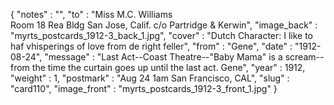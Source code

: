 {
  "notes" : "",
  "to" : "Miss M.C. Williams<br> Room 18 Rea Bldg San Jose, Calif. c/o Partridge & Kerwin",
  "image_back" : "myrts_postcards_1912-3_back_1.jpg",
  "cover" : "Dutch Character: I like to haf vhisperings of love from de right feller",
  "from" : "Gene",
  "date" : "1912-08-24",
  "message" : "Last Act--Coast Theatre--\"Baby Mama\" is a scream--from the time the curtain goes up until the last act. Gene",
  "year" : 1912,
  "weight" : 1,
  "postmark" : "Aug 24 1am San Francisco, CAL",
  "slug" : "card110",
  "image_front" : "myrts_postcards_1912-3_front_1.jpg"
}
